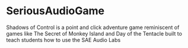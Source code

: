 # SeriousAudioGame
Shadows of Control is a point and click adventure game reminiscent of games like The Secret of Monkey Island and Day of the Tentacle built to teach students how to use the SAE Audio Labs
 
